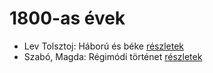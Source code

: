 # 1800-as évek

- Lev Tolsztoj: Háború és béke [részletek](_details/%7Bopf.creator%7D.md#id_563)
- Szabó, Magda: Régimódi történet [részletek](_details/%7Bopf.creator%7D.md#id_1356)